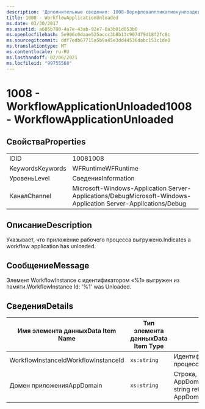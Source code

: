 ```yaml
---
description: 'Дополнительные сведения: 1008-Воркфловаппликатионунлоадед'
title: 1008 - WorkflowApplicationUnloaded
ms.date: 03/30/2017
ms.assetid: a605b780-4a7e-43ab-92e7-0a3b01d053b0
ms.openlocfilehash: 5e906c0daae525accc3b8b13c907479d18f2fc8c
ms.sourcegitcommit: ddf7edb67715a5b9a45e3dd44536dabc153c1de0
ms.translationtype: MT
ms.contentlocale: ru-RU
ms.lasthandoff: 02/06/2021
ms.locfileid: "99755568"
---
```

# <a name="1008---workflowapplicationunloaded"></a><span data-ttu-id="3578f-103">1008 - WorkflowApplicationUnloaded</span><span class="sxs-lookup"><span data-stu-id="3578f-103">1008 - WorkflowApplicationUnloaded</span></span>

## <a name="properties"></a><span data-ttu-id="3578f-104">Свойства</span><span class="sxs-lookup"><span data-stu-id="3578f-104">Properties</span></span>  
  
|||  
|-|-|  
|<span data-ttu-id="3578f-105">ID</span><span class="sxs-lookup"><span data-stu-id="3578f-105">ID</span></span>|<span data-ttu-id="3578f-106">1008</span><span class="sxs-lookup"><span data-stu-id="3578f-106">1008</span></span>|  
|<span data-ttu-id="3578f-107">Keywords</span><span class="sxs-lookup"><span data-stu-id="3578f-107">Keywords</span></span>|<span data-ttu-id="3578f-108">WFRuntime</span><span class="sxs-lookup"><span data-stu-id="3578f-108">WFRuntime</span></span>|  
|<span data-ttu-id="3578f-109">Уровень</span><span class="sxs-lookup"><span data-stu-id="3578f-109">Level</span></span>|<span data-ttu-id="3578f-110">Сведения</span><span class="sxs-lookup"><span data-stu-id="3578f-110">Information</span></span>|  
|<span data-ttu-id="3578f-111">Канал</span><span class="sxs-lookup"><span data-stu-id="3578f-111">Channel</span></span>|<span data-ttu-id="3578f-112">Microsoft-Windows-Application Server-Applications/Debug</span><span class="sxs-lookup"><span data-stu-id="3578f-112">Microsoft-Windows-Application Server-Applications/Debug</span></span>|  
  
## <a name="description"></a><span data-ttu-id="3578f-113">Описание</span><span class="sxs-lookup"><span data-stu-id="3578f-113">Description</span></span>  

 <span data-ttu-id="3578f-114">Указывает, что приложение рабочего процесса выгружено.</span><span class="sxs-lookup"><span data-stu-id="3578f-114">Indicates a workflow application has unloaded.</span></span>  
  
## <a name="message"></a><span data-ttu-id="3578f-115">Сообщение</span><span class="sxs-lookup"><span data-stu-id="3578f-115">Message</span></span>  

 <span data-ttu-id="3578f-116">Элемент WorkflowInstance с идентификатором «%1» выгружен из памяти.</span><span class="sxs-lookup"><span data-stu-id="3578f-116">WorkflowInstance Id: '%1' was Unloaded.</span></span>  
  
## <a name="details"></a><span data-ttu-id="3578f-117">Сведения</span><span class="sxs-lookup"><span data-stu-id="3578f-117">Details</span></span>  
  
|<span data-ttu-id="3578f-118">Имя элемента данных</span><span class="sxs-lookup"><span data-stu-id="3578f-118">Data Item Name</span></span>|<span data-ttu-id="3578f-119">Тип элемента данных</span><span class="sxs-lookup"><span data-stu-id="3578f-119">Data Item Type</span></span>|<span data-ttu-id="3578f-120">Описание</span><span class="sxs-lookup"><span data-stu-id="3578f-120">Description</span></span>|  
|--------------------|--------------------|-----------------|  
|<span data-ttu-id="3578f-121">WorkflowInstanceId</span><span class="sxs-lookup"><span data-stu-id="3578f-121">WorkflowInstanceId</span></span>|`xs:string`|<span data-ttu-id="3578f-122">Идентификатор экземпляра для рабочего процесса.</span><span class="sxs-lookup"><span data-stu-id="3578f-122">The instance id for the workflow</span></span>|  
|<span data-ttu-id="3578f-123">Домен приложения</span><span class="sxs-lookup"><span data-stu-id="3578f-123">AppDomain</span></span>|`xs:string`|<span data-ttu-id="3578f-124">Строка, возвращаемая AppDomain.CurrentDomain.FriendlyName.</span><span class="sxs-lookup"><span data-stu-id="3578f-124">The string returned by AppDomain.CurrentDomain.FriendlyName.</span></span>|
